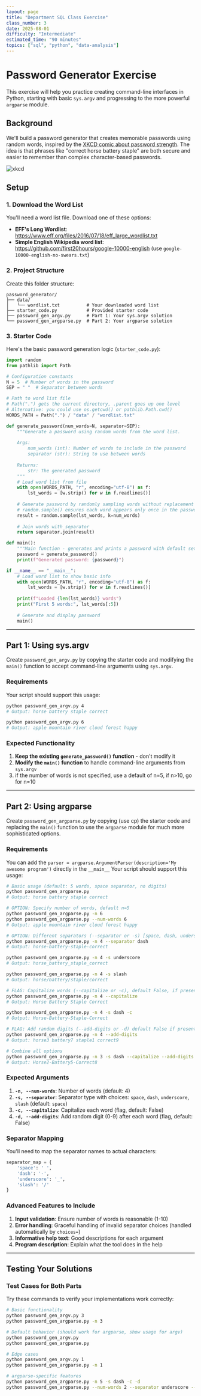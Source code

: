 ```yaml
---
layout: page
title: "Department SQL Class Exercise"
class_number: 3
date: 2025-08-01
difficulty: "Intermediate"
estimated_time: "90 minutes"
topics: ["sql", "python", "data-analysis"]
---
```


# Password Generator Exercise

This exercise will help you practice creating command-line interfaces in Python, starting with basic `sys.argv` and progressing to the more powerful `argparse` module.

## Background

We'll build a password generator that creates memorable passwords using random words, inspired by the [XKCD comic about password strength](https://xkcd.com/936/). The idea is that phrases like "correct horse battery staple" are both secure and easier to remember than complex character-based passwords.

![xkcd](../../data/xkcd-password-strength.png)

## Setup

### 1. Download the Word List

You'll need a word list file. Download one of these options:
- **EFF's Long Wordlist**: https://www.eff.org/files/2016/07/18/eff_large_wordlist.txt
- **Simple English Wikipedia word list**: https://github.com/first20hours/google-10000-english (use `google-10000-english-no-swears.txt`)

### 2. Project Structure

Create this folder structure:
```
password_generator/
├── data/
│   └── wordlist.txt          # Your downloaded word list
├── starter_code.py           # Provided starter code
├── password_gen_argv.py      # Part 1: Your sys.argv solution
└── password_gen_argparse.py  # Part 2: Your argparse solution
```

### 3. Starter Code

Here's the basic password generation logic (`starter_code.py`):

```python
import random
from pathlib import Path

# Configuration constants
N = 5  # Number of words in the password
SEP = " "  # Separator between words

# Path to word list file
# Path(".") gets the current directory, .parent goes up one level
# Alternative: you could use os.getcwd() or pathlib.Path.cwd()
WORDS_PATH = Path(".") / "data" / "wordlist.txt"

def generate_password(num_words=N, separator=SEP):
    """Generate a password using random words from the word list.
    
    Args:
        num_words (int): Number of words to include in the password
        separator (str): String to use between words
    
    Returns:
        str: The generated password
    """
    # Load word list from file
    with open(WORDS_PATH, "r", encoding="utf-8") as f:
        lst_words = [w.strip() for w in f.readlines()]
    
    # Generate password by randomly sampling words without replacement
    # random.sample() ensures each word appears only once in the password
    result = random.sample(lst_words, k=num_words)
    
    # Join words with separator
    return separator.join(result)

def main():
    """Main function - generates and prints a password with default settings."""
    password = generate_password()
    print(f"Generated password: {password}")

if __name__ == "__main__":
    # Load word list to show basic info
    with open(WORDS_PATH, "r", encoding="utf-8") as f:
        lst_words = [w.strip() for w in f.readlines()]
    
    print(f"Loaded {len(lst_words)} words")
    print("First 5 words:", lst_words[:5])
    
    # Generate and display password
    main()
```

---

## Part 1: Using sys.argv

Create `password_gen_argv.py` by copying the starter code and modifying the `main()` function to accept command-line arguments using `sys.argv`.

### Requirements

Your script should support this usage:
```bash
python password_gen_argv.py 4
# Output: horse battery staple correct

python password_gen_argv.py 6
# Output: apple mountain river cloud forest happy
```

### Expected Functionality

1. **Keep the existing `generate_password()` function** - don't modify it
2. **Modify the `main()` function** to handle command-line arguments from `sys.argv`
3. if the number of words is not specified, use a default of n=5, if n>10, go for n=10

---

## Part 2: Using argparse

Create `password_gen_argparse.py` by copying (use cp) the starter code and replacing the `main()` function to use the `argparse` module for much more sophisticated options.

### Requirements

You can add the `parser = argparse.ArgumentParser(description='My awesome program')` directly in the `__main__`
Your script should support this usage:

```bash
# Basic usage (default: 5 words, space separator, no digits)
python password_gen_argparse.py
# Output: horse battery staple correct

# OPTION: Specify number of words, default n=5
python password_gen_argparse.py -n 6
python password_gen_argparse.py --num-words 6
# Output: apple mountain river cloud forest happy

# OPTION: Different separators (--separator or -s) [space, dash, underscore, slash] only, default space
python password_gen_argparse.py -n 4 --separator dash
# Output: horse-battery-staple-correct

python password_gen_argparse.py -n 4 -s underscore
# Output: horse_battery_staple_correct

python password_gen_argparse.py -n 4 -s slash
# Output: horse/battery/staple/correct

# FLAG: Capitalize words (--capitalize or -c), default False, if present True
python password_gen_argparse.py -n 4 --capitalize
# Output: Horse Battery Staple Correct

python password_gen_argparse.py -n 4 -s dash -c
# Output: Horse-Battery-Staple-Correct

# FLAG: Add random digits (--add-digits or -d) default False if present True
python password_gen_argparse.py -n 4 --add-digits
# Output: horse3 battery7 staple1 correct9

# Combine all options
python password_gen_argparse.py -n 3 -s dash --capitalize --add-digits
# Output: Horse2-Battery5-Correct8
```

### Expected Arguments

1. **`-n, --num-words`**: Number of words (default: 4)
2. **`-s, --separator`**: Separator type with choices: `space`, `dash`, `underscore`, `slash` (default: `space`)
3. **`-c, --capitalize`**: Capitalize each word (flag, default: False)
4. **`-d, --add-digits`**: Add random digit (0-9) after each word (flag, default: False)


### Separator Mapping

You'll need to map the separator names to actual characters:
```python
separator_map = {
    'space': ' ',
    'dash': '-', 
    'underscore': '_',
    'slash': '/'
}
```

### Advanced Features to Include

1. **Input validation**: Ensure number of words is reasonable (1-10)
2. **Error handling**: Graceful handling of invalid separator choices (handled automatically by `choices=`)
3. **Informative help text**: Good descriptions for each argument
4. **Program description**: Explain what the tool does in the help

---

## Testing Your Solutions

### Test Cases for Both Parts

Try these commands to verify your implementations work correctly:

```bash
# Basic functionality
python password_gen_argv.py 3
python password_gen_argparse.py -n 3

# Default behavior (should work for argparse, show usage for argv)
python password_gen_argv.py
python password_gen_argparse.py

# Edge cases
python password_gen_argv.py 1
python password_gen_argparse.py -n 1

# argparse-specific features
python password_gen_argparse.py -n 5 -s dash -c -d
python password_gen_argparse.py --num-words 2 --separator underscore --capitalize

```

